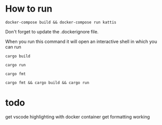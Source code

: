 # How to run

 `docker-compose build && docker-compose run kattis`

Don't forget to update the .dockerignore file.

When you run this command it will open an interactive shell in which you can run

 `cargo build`

 `cargo run`

 `cargo fmt`

 `cargo fmt && cargo build && cargo run`

# todo

get vscode highlighting with docker container
get formatting working
